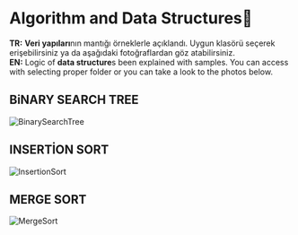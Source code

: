 # Algorithm and Data Structures💫
 <b>TR:</b> <b>Veri yapıları</b>nın mantığı örneklerle açıklandı. Uygun klasörü seçerek erişebilirsiniz ya da aşağıdaki fotoğraflardan göz atabilirsiniz.<br>
 <b>EN:</b> Logic of <b>data structure</b>s been explained with samples. You can access with selecting proper folder or you can take a look to the photos below.
 
 ## BiNARY SEARCH TREE
 
 ![BinarySearchTree](https://user-images.githubusercontent.com/109991448/200239951-41c89762-4ea8-49db-afd6-e77fe1a616f8.png)

## INSERTİON SORT

![InsertionSort](https://user-images.githubusercontent.com/109991448/200239975-68d1a092-3509-476c-948c-6c5a9f7c9846.png)

## MERGE SORT

![MergeSort](https://user-images.githubusercontent.com/109991448/200240003-2f6edaf6-325d-48ca-b464-dbefb706b251.png)


